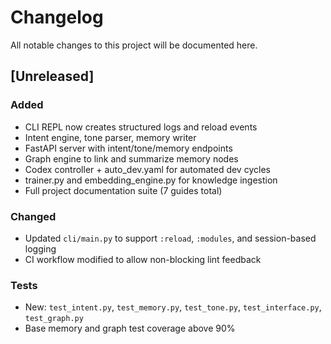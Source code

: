 # Changelog

All notable changes to this project will be documented here.

## [Unreleased]

### Added
- CLI REPL now creates structured logs and reload events
- Intent engine, tone parser, memory writer
- FastAPI server with intent/tone/memory endpoints
- Graph engine to link and summarize memory nodes
- Codex controller + auto_dev.yaml for automated dev cycles
- trainer.py and embedding_engine.py for knowledge ingestion
- Full project documentation suite (7 guides total)

### Changed
- Updated `cli/main.py` to support `:reload`, `:modules`, and session-based logging
- CI workflow modified to allow non-blocking lint feedback

### Tests
- New: `test_intent.py`, `test_memory.py`, `test_tone.py`, `test_interface.py`, `test_graph.py`
- Base memory and graph test coverage above 90%
